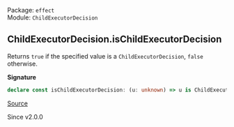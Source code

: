 Package: `effect`<br />
Module: `ChildExecutorDecision`<br />

## ChildExecutorDecision.isChildExecutorDecision

Returns `true` if the specified value is a `ChildExecutorDecision`, `false`
otherwise.

**Signature**

```ts
declare const isChildExecutorDecision: (u: unknown) => u is ChildExecutorDecision
```

[Source](https://github.com/Effect-TS/effect/tree/main/packages/effect/src/ChildExecutorDecision.ts#L95)

Since v2.0.0